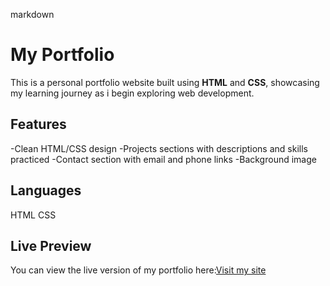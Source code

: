 markdown
# My Portfolio
This is a personal portfolio website built using **HTML** and **CSS**, showcasing my learning journey as i begin exploring web development.
## Features
-Clean HTML/CSS design
-Projects sections with descriptions and skills practiced
-Contact section with email and phone links
-Background image
## Languages
HTML
CSS
## Live Preview
You can view the live version of my portfolio here:[Visit my site](https://marvelous-dango-007b0e.netlify.app/)
